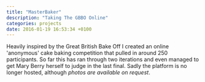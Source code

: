 ```yaml
---
title: "MasterBaker"
description: "Taking The GBBO Online"
categories: projects
date: 2016-01-19 16:53:34 +0100
---
```


Heavily inspired by the Great British Bake Off I created an online 'anonymous' cake baking competition that pulled in around 250 participants. So far this has ran through two iterations and even managed to get Mary Berry herself to judge in the last final. Sadly the platform is no longer hosted, although _photos are available on request_.
